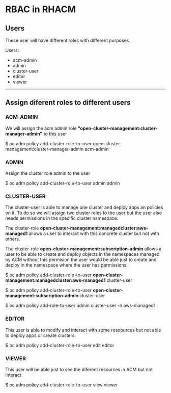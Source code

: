 # RBAC in RHACM

## Users
These user will have different roles with different purposes

Users: 
- acm-admin
- admin
- cluster-user
- editor
- viewer
* * *

## Assign diferent roles to different users

### ACM-ADMIN

We will assign the acm admin role **"open-cluster-management:cluster-manager-admin"** to this user


$ oc adm policy add-cluster-role-to-user open-cluster-management:cluster-manager-admin acm-admin

### ADMIN

Assign the cluster role admin to the user

$ oc adm policy add-cluster-role-to-user admin admin

### CLUSTER-USER

The cluster-user is able to manage one cluster and deploy apps an policies on it. To do so we will assign two cluster roles to the user but the user also needs permissions in the specific cluster namespace.

The cluster-role **open-cluster-management:managedcluster:aws-managed1** allows a user to interact with this concrete cluster but not with others.

The cluster-role **open-cluster-management:subscription-admin** allows a user to be able to create and deploy objects in the namespaces managed by ACM without this permision the user would be able just to create and deploy in the namespace where the user has permissions.

$ oc adm policy add-cluster-role-to-user **open-cluster-management:managedcluster:aws-managed1** cluster-user

$ oc adm policy add-cluster-role-to-user **open-cluster-management:subscription-admin** cluster-user

$ oc adm policy add-role-to-user admin cluster-user -n aws-managed1

### EDITOR

This user is able to modify and interact with some resopurces but not able to deploy apps or create clusters.

$ oc adm policy add-cluster-role-to-user edit editor

### VIEWER

This user will be able just to see the diferent resources in ACM but not interact

$ oc adm policy add-cluster-role-to-user view viewer
